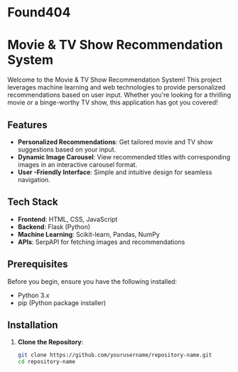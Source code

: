 # Found404

# Movie & TV Show Recommendation System

Welcome to the Movie & TV Show Recommendation System! This project leverages machine learning and web technologies to provide personalized recommendations based on user input. Whether you're looking for a thrilling movie or a binge-worthy TV show, this application has got you covered!

## Features

- **Personalized Recommendations**: Get tailored movie and TV show suggestions based on your input.
- **Dynamic Image Carousel**: View recommended titles with corresponding images in an interactive carousel format.
- **User -Friendly Interface**: Simple and intuitive design for seamless navigation.

## Tech Stack

- **Frontend**: HTML, CSS, JavaScript
- **Backend**: Flask (Python)
- **Machine Learning**: Scikit-learn, Pandas, NumPy
- **APIs**: SerpAPI for fetching images and recommendations

## Prerequisites

Before you begin, ensure you have the following installed:

- Python 3.x
- pip (Python package installer)

## Installation

1. **Clone the Repository**:
   ```bash
   git clone https://github.com/yourusername/repository-name.git
   cd repository-name
